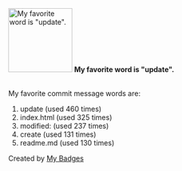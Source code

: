 <img src="https://my-badges.github.io/my-badges/favorite-word.png" alt="My favorite word is &quot;update&quot;." title="My favorite word is &quot;update&quot;." width="128">
<strong>My favorite word is &quot;update&quot;.</strong>
<br><br>

My favorite commit message words are:

1. update (used 460 times)
2. index.html (used 325 times)
3. modified: (used 237 times)
4. create (used 131 times)
5. readme.md (used 130 times)


Created by <a href="https://github.com/my-badges/my-badges">My Badges</a>